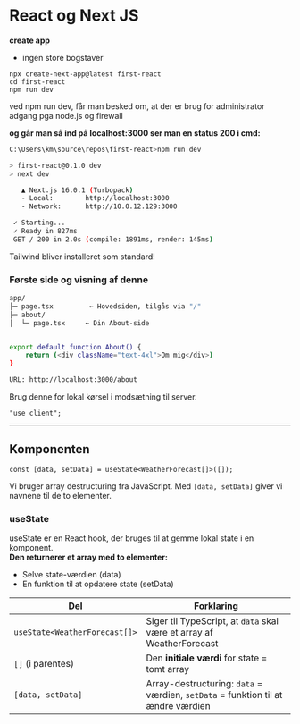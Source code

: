 # React og Next JS

**create app** 
- ingen store bogstaver

```
npx create-next-app@latest first-react
cd first-react
npm run dev
```

ved npm run dev, får man besked om, at der er brug for administrator adgang pga node.js og firewall

**og går man så ind på localhost:3000 ser man en status 200 i cmd:**

```bash
C:\Users\km\source\repos\first-react>npm run dev

> first-react@0.1.0 dev
> next dev

   ▲ Next.js 16.0.1 (Turbopack)
   - Local:        http://localhost:3000
   - Network:      http://10.0.12.129:3000

 ✓ Starting...
 ✓ Ready in 827ms
 GET / 200 in 2.0s (compile: 1891ms, render: 145ms)
```

Tailwind bliver installeret som standard!

### Første side og visning af denne
```bash
app/
├─ page.tsx         ← Hovedsiden, tilgås via "/"
├─ about/
│  └─ page.tsx     ← Din About-side


export default function About() {
    return (<div className="text-4xl">Om mig</div>)
}

URL: http://localhost:3000/about
```

Brug denne for lokal kørsel i modsætning til server.
```
"use client";
```

---

## Komponenten
```
const [data, setData] = useState<WeatherForecast[]>([]);

```
Vi bruger array destructuring fra JavaScript. Med `[data, setData]` giver vi navnene til de to elementer.


### useState
useState er en React hook, der bruges til at gemme lokal state i en komponent.   
**Den returnerer et array med to elementer:**
- Selve state-værdien (data)
- En funktion til at opdatere state (setData)

| Del                           | Forklaring                                                                       |
| ----------------------------- | -------------------------------------------------------------------------------- |
| `useState<WeatherForecast[]>` | Siger til TypeScript, at `data` skal være et array af WeatherForecast            |
| `[]` (i parentes)             | Den **initiale værdi** for state = tomt array                                    |
| `[data, setData]`             | Array-destructuring: `data` = værdien, `setData` = funktion til at ændre værdien |

